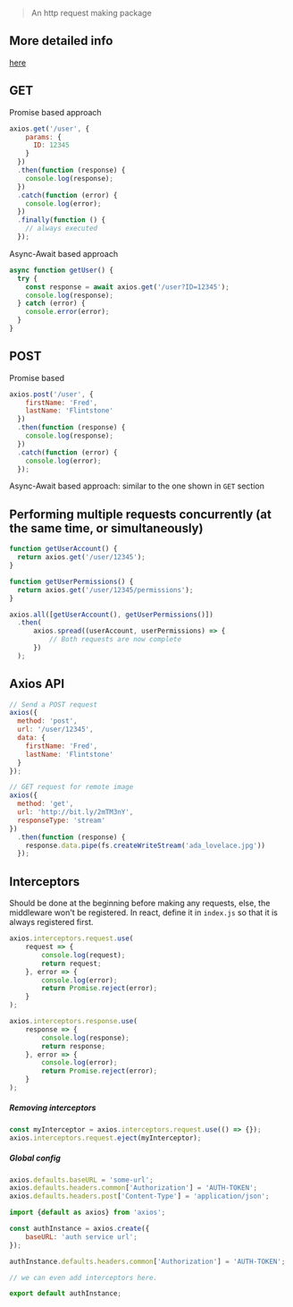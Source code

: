 > An http request making package

## More detailed info
[here](https://www.npmjs.com/package/axios)

## GET

Promise based approach
```js
axios.get('/user', {
    params: {
      ID: 12345
    }
  })
  .then(function (response) {
    console.log(response);
  })
  .catch(function (error) {
    console.log(error);
  })
  .finally(function () {
    // always executed
  });  
```

Async-Await based approach
```js
async function getUser() {
  try {
    const response = await axios.get('/user?ID=12345');
    console.log(response);
  } catch (error) {
    console.error(error);
  }
}
```

## POST

Promise based
```js
axios.post('/user', {
    firstName: 'Fred',
    lastName: 'Flintstone'
  })
  .then(function (response) {
    console.log(response);
  })
  .catch(function (error) {
    console.log(error);
  });
```

Async-Await based approach: similar to the one shown in `GET` section

## Performing multiple requests concurrently (at the same time, or simultaneously)
```js
function getUserAccount() {
  return axios.get('/user/12345');
}

function getUserPermissions() {
  return axios.get('/user/12345/permissions');
}

axios.all([getUserAccount(), getUserPermissions()])
  .then(
      axios.spread((userAccount, userPermissions) => {
          // Both requests are now complete
      })
  );
```

## Axios API
```js
// Send a POST request
axios({
  method: 'post',
  url: '/user/12345',
  data: {
    firstName: 'Fred',
    lastName: 'Flintstone'
  }
});

// GET request for remote image
axios({
  method: 'get',
  url: 'http://bit.ly/2mTM3nY',
  responseType: 'stream'
})
  .then(function (response) {
    response.data.pipe(fs.createWriteStream('ada_lovelace.jpg'))
  });
```

## Interceptors
Should be done at the beginning before making any requests, else, the middleware won't
be registered. In react, define it in `index.js` so that it is always registered first.
```js
axios.interceptors.request.use(
    request => {
        console.log(request);
        return request;
    }, error => {
        console.log(error);
        return Promise.reject(error);
    }
);

axios.interceptors.response.use(
    response => {
        console.log(response);
        return response;
    }, error => {
        console.log(error);
        return Promise.reject(error);
    }
);
```

##### Removing interceptors
```js
const myInterceptor = axios.interceptors.request.use(() => {});
axios.interceptors.request.eject(myInterceptor);
```

##### Global config
```js
axios.defaults.baseURL = 'some-url';
axios.defaults.headers.common['Authorization'] = 'AUTH-TOKEN';
axios.defaults.headers.post['Content-Type'] = 'application/json';       // only for post request
```


```js
import {default as axios} from 'axios';

const authInstance = axios.create({
    baseURL: 'auth service url';
});

authInstance.defaults.headers.common['Authorization'] = 'AUTH-TOKEN';

// we can even add interceptors here.

export default authInstance;
```
